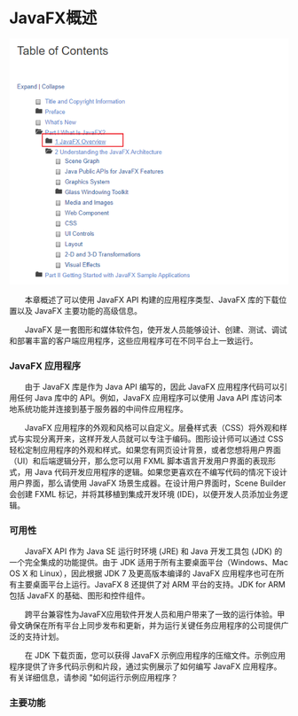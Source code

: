 # JavaFX概述

![image-20231017194047807](https://raw.githubusercontent.com/huxiaoning/img/master/image-20231017194047807.png)



&emsp;&emsp;本章概述了可以使用 JavaFX API 构建的应用程序类型、JavaFX 库的下载位置以及 JavaFX 主要功能的高级信息。

&emsp;&emsp;JavaFX 是一套图形和媒体软件包，使开发人员能够设计、创建、测试、调试和部署丰富的客户端应用程序，这些应用程序可在不同平台上一致运行。

### JavaFX 应用程序

&emsp;&emsp;由于 JavaFX 库是作为 Java API 编写的，因此 JavaFX 应用程序代码可以引用任何 Java 库中的 API。例如，JavaFX 应用程序可以使用 Java API 库访问本地系统功能并连接到基于服务器的中间件应用程序。

&emsp;&emsp;JavaFX 应用程序的外观和风格可以自定义。层叠样式表（CSS）将外观和样式与实现分离开来，这样开发人员就可以专注于编码。图形设计师可以通过 CSS 轻松定制应用程序的外观和样式。如果您有网页设计背景，或者您想将用户界面（UI）和后端逻辑分开，那么您可以用 FXML 脚本语言开发用户界面的表现形式，用 Java 代码开发应用程序的逻辑。如果您更喜欢在不编写代码的情况下设计用户界面，那么请使用 JavaFX 场景生成器。在设计用户界面时，Scene Builder 会创建 FXML 标记，并将其移植到集成开发环境 (IDE)，以便开发人员添加业务逻辑。

### 可用性

&emsp;&emsp;JavaFX API 作为 Java SE 运行时环境 (JRE) 和 Java 开发工具包 (JDK) 的一个完全集成的功能提供。由于 JDK 适用于所有主要桌面平台（Windows、Mac OS X 和 Linux），因此根据 JDK 7 及更高版本编译的 JavaFX 应用程序也可在所有主要桌面平台上运行。JavaFX 8 还提供了对 ARM 平台的支持。JDK for ARM 包括 JavaFX 的基础、图形和控件组件。

&emsp;&emsp;跨平台兼容性为JavaFX应用软件开发人员和用户带来了一致的运行体验。甲骨文确保在所有平台上同步发布和更新，并为运行关键任务应用程序的公司提供广泛的支持计划。

&emsp;&emsp;在 JDK 下载页面，您可以获得 JavaFX 示例应用程序的压缩文件。示例应用程序提供了许多代码示例和片段，通过实例展示了如何编写 JavaFX 应用程序。有关详细信息，请参阅 "如何运行示例应用程序？

### 主要功能

